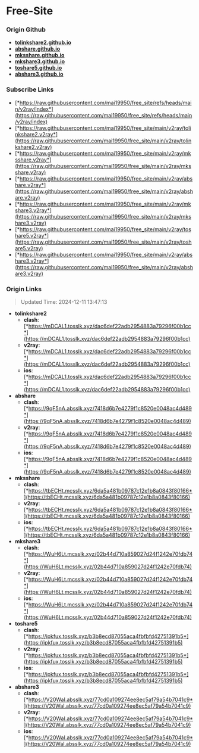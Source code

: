 # Free-Site

### Origin Github

- [**tolinkshare2.github.io**](https://github.com/tolinkshare2/tolinkshare2.github.io)
- [**abshare.github.io**](https://github.com/abshare/abshare.github.io)
- [**mksshare.github.io**](https://github.com/mksshare/mksshare.github.io)
- [**mkshare3.github.io**](https://github.com/mkshare3/mkshare3.github.io)
- [**toshare5.github.io**](https://github.com/toshare5/toshare5.github.io)
- [**abshare3.github.io**](https://github.com/abshare3/abshare3.github.io)

### Subscribe Links

- [*https://raw.githubusercontent.com/mai19950/free_site/refs/heads/main/v2ray/index*](https://raw.githubusercontent.com/mai19950/free_site/refs/heads/main/v2ray/index)
- [*https://raw.githubusercontent.com/mai19950/free_site/main/v2ray/tolinkshare2.v2ray*](https://raw.githubusercontent.com/mai19950/free_site/main/v2ray/tolinkshare2.v2ray)
- [*https://raw.githubusercontent.com/mai19950/free_site/main/v2ray/mksshare.v2ray*](https://raw.githubusercontent.com/mai19950/free_site/main/v2ray/mksshare.v2ray)
- [*https://raw.githubusercontent.com/mai19950/free_site/main/v2ray/abshare.v2ray*](https://raw.githubusercontent.com/mai19950/free_site/main/v2ray/abshare.v2ray)
- [*https://raw.githubusercontent.com/mai19950/free_site/main/v2ray/mkshare3.v2ray*](https://raw.githubusercontent.com/mai19950/free_site/main/v2ray/mkshare3.v2ray)
- [*https://raw.githubusercontent.com/mai19950/free_site/main/v2ray/toshare5.v2ray*](https://raw.githubusercontent.com/mai19950/free_site/main/v2ray/toshare5.v2ray)
- [*https://raw.githubusercontent.com/mai19950/free_site/main/v2ray/abshare3.v2ray*](https://raw.githubusercontent.com/mai19950/free_site/main/v2ray/abshare3.v2ray)

### Origin Links

> Updated Time: 2024-12-11 13:47:13

- **tolinkshare2**
  - **clash**: [*https://mDCAL1.tosslk.xyz/dac6def22adb2954883a79296f00b1cc*](https://mDCAL1.tosslk.xyz/dac6def22adb2954883a79296f00b1cc)
  - **v2ray**: [*https://mDCAL1.tosslk.xyz/dac6def22adb2954883a79296f00b1cc*](https://mDCAL1.tosslk.xyz/dac6def22adb2954883a79296f00b1cc)
  - **ios**: [*https://mDCAL1.tosslk.xyz/dac6def22adb2954883a79296f00b1cc*](https://mDCAL1.tosslk.xyz/dac6def22adb2954883a79296f00b1cc)
- **abshare**
  - **clash**: [*https://9qF5nA.absslk.xyz/7418d6b7e4279f1c8520e0048ac4d489*](https://9qF5nA.absslk.xyz/7418d6b7e4279f1c8520e0048ac4d489)
  - **v2ray**: [*https://9qF5nA.absslk.xyz/7418d6b7e4279f1c8520e0048ac4d489*](https://9qF5nA.absslk.xyz/7418d6b7e4279f1c8520e0048ac4d489)
  - **ios**: [*https://9qF5nA.absslk.xyz/7418d6b7e4279f1c8520e0048ac4d489*](https://9qF5nA.absslk.xyz/7418d6b7e4279f1c8520e0048ac4d489)
- **mksshare**
  - **clash**: [*https://tbECHt.mcsslk.xyz/6da5a481b09787c12e1b8a0843f80166*](https://tbECHt.mcsslk.xyz/6da5a481b09787c12e1b8a0843f80166)
  - **v2ray**: [*https://tbECHt.mcsslk.xyz/6da5a481b09787c12e1b8a0843f80166*](https://tbECHt.mcsslk.xyz/6da5a481b09787c12e1b8a0843f80166)
  - **ios**: [*https://tbECHt.mcsslk.xyz/6da5a481b09787c12e1b8a0843f80166*](https://tbECHt.mcsslk.xyz/6da5a481b09787c12e1b8a0843f80166)
- **mkshare3**
  - **clash**: [*https://WuH6Lt.mcsslk.xyz/02b44d710a859027d24f1242e70fdb74*](https://WuH6Lt.mcsslk.xyz/02b44d710a859027d24f1242e70fdb74)
  - **v2ray**: [*https://WuH6Lt.mcsslk.xyz/02b44d710a859027d24f1242e70fdb74*](https://WuH6Lt.mcsslk.xyz/02b44d710a859027d24f1242e70fdb74)
  - **ios**: [*https://WuH6Lt.mcsslk.xyz/02b44d710a859027d24f1242e70fdb74*](https://WuH6Lt.mcsslk.xyz/02b44d710a859027d24f1242e70fdb74)
- **toshare5**
  - **clash**: [*https://ipkfux.tosslk.xyz/b3b8ecd87055aca4fbfbfd42751391b5*](https://ipkfux.tosslk.xyz/b3b8ecd87055aca4fbfbfd42751391b5)
  - **v2ray**: [*https://ipkfux.tosslk.xyz/b3b8ecd87055aca4fbfbfd42751391b5*](https://ipkfux.tosslk.xyz/b3b8ecd87055aca4fbfbfd42751391b5)
  - **ios**: [*https://ipkfux.tosslk.xyz/b3b8ecd87055aca4fbfbfd42751391b5*](https://ipkfux.tosslk.xyz/b3b8ecd87055aca4fbfbfd42751391b5)
- **abshare3**
  - **clash**: [*https://V20WaI.absslk.xyz/77cd0a109274ee8ec5af79a54b7041c9*](https://V20WaI.absslk.xyz/77cd0a109274ee8ec5af79a54b7041c9)
  - **v2ray**: [*https://V20WaI.absslk.xyz/77cd0a109274ee8ec5af79a54b7041c9*](https://V20WaI.absslk.xyz/77cd0a109274ee8ec5af79a54b7041c9)
  - **ios**: [*https://V20WaI.absslk.xyz/77cd0a109274ee8ec5af79a54b7041c9*](https://V20WaI.absslk.xyz/77cd0a109274ee8ec5af79a54b7041c9)
